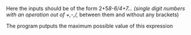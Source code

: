 Here the inputs should be of the form
2+5*8-6/4+7... (single digit numbers with an operation out of +,-,/,* between them and without any brackets)

The program putputs the maximum possible value of this expression

